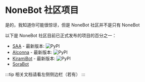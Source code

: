 # NoneBot 社区项目

是的，我知道你可能很惊讶，但是 NoneBot 社区并不是只有 NoneBot

以下是 NoneBot 社区目前已正式发布的项目的百分之一：

- [SAA](https://github.com/felinae98/nonebot-plugin-send-anything-anywhere) -
  最新版本: ![PyPI](https://img.shields.io/pypi/v/nonebot-plugin-send-anything-anywhere)
- [Alconna](https://github.com/nonebot/plugin-alconna) -
  最新版本: ![PyPI](https://img.shields.io/pypi/v/nonebot_plugin_alconna)
- [KiramiBot](https://github.com/A-kirami/KiramiBot) -
  最新版本: ![PyPI](https://img.shields.io/pypi/v/KiramiBot)
- [SoraBot](https://github.com/netsora/SoraBot)

:::tip
相关文档请看左侧侧边栏（若有）
:::

<style>
li img {
    display: inline;
    vertical-align: text-bottom;
}
</style>
